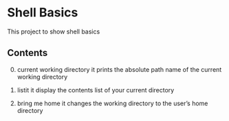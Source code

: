 # Shell Basics
This project to show shell basics

## Contents
0. current working directory
it prints the absolute path name of the current working directory

1. listit
it display the contents list of your current directory

2. bring me home
it changes the working directory to the user’s home directory
